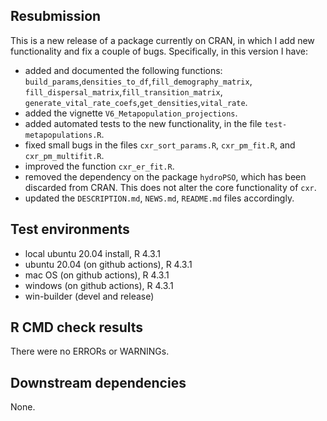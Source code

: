 ## Resubmission
This is a new release of a package currently on CRAN, in which I add new functionality and fix a couple of bugs. Specifically, in this version I have:

* added and documented the following functions: `build_params`,`densities_to_df`,`fill_demography_matrix`,
`fill_dispersal_matrix`,`fill_transition_matrix`, `generate_vital_rate_coefs`,`get_densities`,`vital_rate`.
* added the vignette `V6_Metapopulation_projections`.
* added automated tests to the new functionality, in the file `test-metapopulations.R`.
* fixed small bugs in the files `cxr_sort_params.R`, `cxr_pm_fit.R`, and `cxr_pm_multifit.R`.
* improved the function `cxr_er_fit.R`.
* removed the dependency on the package `hydroPSO`, which has been discarded from CRAN. This does not alter the core functionality of `cxr`.
* updated the `DESCRIPTION.md`, `NEWS.md`, `README.md` files accordingly.

## Test environments
* local ubuntu 20.04 install, R 4.3.1
* ubuntu 20.04 (on github actions), R 4.3.1
* mac OS (on github actions), R 4.3.1
* windows (on github actions), R 4.3.1
* win-builder (devel and release)

## R CMD check results
There were no ERRORs or WARNINGs. 

## Downstream dependencies

None.
